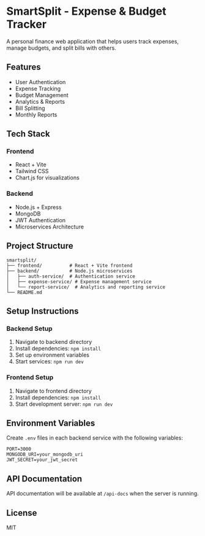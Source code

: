 # SmartSplit - Expense & Budget Tracker

A personal finance web application that helps users track expenses, manage budgets, and split bills with others.

## Features

- User Authentication
- Expense Tracking
- Budget Management
- Analytics & Reports
- Bill Splitting
- Monthly Reports

## Tech Stack

### Frontend
- React + Vite
- Tailwind CSS
- Chart.js for visualizations

### Backend
- Node.js + Express
- MongoDB
- JWT Authentication
- Microservices Architecture

## Project Structure

```
smartsplit/
├── frontend/          # React + Vite frontend
├── backend/           # Node.js microservices
│   ├── auth-service/  # Authentication service
│   ├── expense-service/ # Expense management service
│   └── report-service/  # Analytics and reporting service
└── README.md
```

## Setup Instructions

### Backend Setup
1. Navigate to backend directory
2. Install dependencies: `npm install`
3. Set up environment variables
4. Start services: `npm run dev`

### Frontend Setup
1. Navigate to frontend directory
2. Install dependencies: `npm install`
3. Start development server: `npm run dev`

## Environment Variables

Create `.env` files in each backend service with the following variables:

```
PORT=3000
MONGODB_URI=your_mongodb_uri
JWT_SECRET=your_jwt_secret
```

## API Documentation

API documentation will be available at `/api-docs` when the server is running.

## License

MIT 